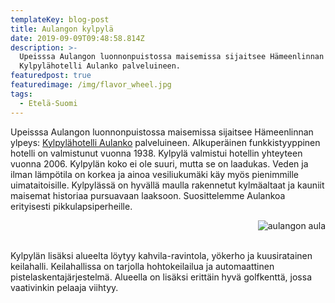 ```yaml
---
templateKey: blog-post
title: Aulangon kylpylä
date: 2019-09-09T09:48:58.814Z
description: >-
  Upeisssa Aulangon luonnonpuistossa maisemissa sijaitsee Hämeenlinnan ylpeys:
  Kylpylähotelli Aulanko palveluineen.
featuredpost: true
featuredimage: /img/flavor_wheel.jpg
tags:
  - Etelä-Suomi
---
```

<p>
Upeisssa Aulangon luonnonpuistossa maisemissa sijaitsee Hämeenlinnan ylpeys: 
<a href="http://www.booking.com/hotel/fi/spa-rantasipi-aulanko.fi.html?aid=387544&label=kylpyla">Kylpylähotelli Aulanko</a>
 palveluineen. Alkuperäinen funkkistyyppinen hotelli on valmistunut vuonna 1938. Kylpylä valmistui hotellin yhteyteen vuonna 2006. 
 Kylpylän koko ei ole suuri, mutta se on laadukas. Veden ja ilman lämpötila on korkea ja ainoa vesiliukumäki käy myös pienimmille uimataitoisille. 
 Kylpylässä on hyvällä maulla rakennetut kylmäaltaat ja kauniit maisemat historiaa pursuavaan laaksoon. 
 Suosittelemme Aulankoa erityisesti pikkulapsiperheille.
</p>


<IMG style="float:right" SRC="/img/aulanko-lobby.jpg" ALT="aulangon aula"><br><br>

<p>
Kylpylän lisäksi alueelta löytyy kahvila-ravintola, yökerho ja kuusiratainen keilahalli. Keilahallissa on tarjolla hohtokeilailua ja automaattinen pistelaskentajärjestelmä. 
Alueella on lisäksi erittäin hyvä golfkenttä, jossa vaativinkin pelaaja viihtyy. 
</p>
